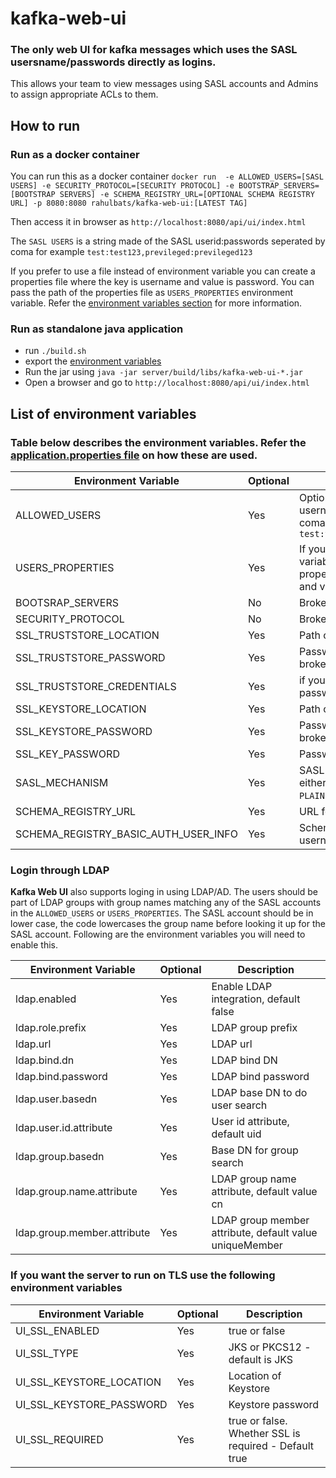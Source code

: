 # kafka-web-ui
### The only web UI for kafka messages which uses the SASL usersname/passwords directly as logins.
This allows your team to view messages using SASL accounts and Admins to assign appropriate ACLs to them.

## How to run
### Run as a docker container
You can run this as a docker container `docker run  -e ALLOWED_USERS=[SASL USERS] -e SECURITY_PROTOCOL=[SECURITY PROTOCOL] -e BOOTSTRAP_SERVERS=[BOOTSTRAP SERVERS] -e SCHEMA_REGISTRY_URL=[OPTIONAL SCHEMA REGISTRY URL] -p 8080:8080 rahulbats/kafka-web-ui:[LATEST TAG]` 

Then access it in browser as `http://localhost:8080/api/ui/index.html`


The `SASL USERS` is a string made of the SASL userid:passwords seperated by coma for example `test:test123,previleged:previleged123` 

If you prefer to use a file instead of environment variable you can create a properties file where the key is username and value is password.
You can pass the path of the properties file as `USERS_PROPERTIES` environment variable. Refer the [environment variables section](#list-of-environment-variables) for more information. 


### Run as standalone java application
* run `./build.sh`
* export the [environment variables](#list-of-environment-variables) 
* Run the jar using `java -jar server/build/libs/kafka-web-ui-*.jar`
* Open a browser and go to `http://localhost:8080/api/ui/index.html`

## List of environment variables
### Table below describes the environment variables. Refer the [application.properties file](server/src/main/resources/application.properties) on how these are used.
| Environment Variable | Optional | Description |
| --- | --- | --- |
| ALLOWED_USERS | Yes | Optional String Containing SASL username:password seperated by comas for example `test:test123,previleged:previleged123` |
| USERS_PROPERTIES | Yes | If you dont want to use the above variable you can point to the path of properties file, which has key as user and value as SASL password |
| BOOTSRAP_SERVERS | No | Broker bootstrap servers |
| SECURITY_PROTOCOL | No | Broker security protocol |
| SSL_TRUSTSTORE_LOCATION | Yes | Path of the truststore for Kafka broker |
| SSL_TRUSTSTORE_PASSWORD | Yes | Password of the truststore for Kafka broker |
| SSL_TRUSTSTORE_CREDENTIALS | Yes | if you want to use Credential instead of password |
| SSL_KEYSTORE_LOCATION | Yes | Path of the Keystore for Kafka broker |
| SSL_KEYSTORE_PASSWORD | Yes | Password of the Keystore for Kafka broker |
| SSL_KEY_PASSWORD | Yes | Password of the Key for Kafka broker |
| SASL_MECHANISM | Yes | SASL mechanism for Kafka broker. Can either be `PLAIN` or `SCRAM`. Default is `PLAIN`. |
| SCHEMA_REGISTRY_URL | Yes | URL for schema registry |
| SCHEMA_REGISTRY_BASIC_AUTH_USER_INFO | Yes | Schema registry auth username:password | 

### Login through LDAP
<b>Kafka Web UI</b> also supports loging in using LDAP/AD. The users should be part of LDAP groups with group names matching any of the SASL accounts in the `ALLOWED_USERS` or `USERS_PROPERTIES`. The SASL account should be in lower case, the code lowercases the group name before looking it up for the SASL account. Following are the environment variables you will need to enable this.

| Environment Variable | Optional | Description |
| --- | --- | --- |
| ldap.enabled | Yes | Enable LDAP integration, default false |
| ldap.role.prefix | Yes | LDAP group prefix |
| ldap.url | Yes | LDAP url |
| ldap.bind.dn| Yes | LDAP bind DN |
| ldap.bind.password | Yes | LDAP bind password |
| ldap.user.basedn | Yes | LDAP base DN to do user search |
| ldap.user.id.attribute | Yes | User id attribute, default uid |
| ldap.group.basedn | Yes | Base DN for group search |
| ldap.group.name.attribute | Yes | LDAP group name attribute, default value cn |
| ldap.group.member.attribute| Yes | LDAP group member attribute, default value uniqueMember|

### If you want the server to run on TLS use the following environment variables
| Environment Variable | Optional | Description |
| --- | --- | --- |
| UI_SSL_ENABLED | Yes | true or false |
| UI_SSL_TYPE | Yes | JKS or PKCS12 - default is JKS |
| UI_SSL_KEYSTORE_LOCATION | Yes | Location of Keystore |
| UI_SSL_KEYSTORE_PASSWORD | Yes | Keystore password |
| UI_SSL_REQUIRED | Yes | true or false. Whether SSL is required - Default true |


